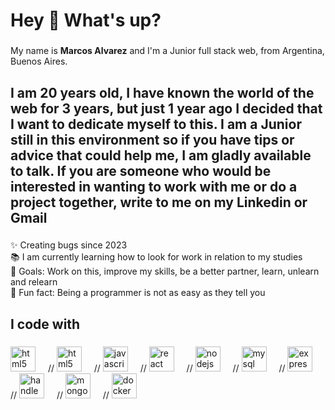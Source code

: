 <h1 align="left">Hey 👋 What's up?</h1>

###

<p align="left">My name is <b>Marcos Alvarez</b>  and I'm a Junior full stack web, from Argentina, Buenos Aires.</p>

###

<h2 align="left">I am 20 years old, I have known the world of the web for 3 years, but just 1 year ago I decided that I want to dedicate myself to this. I am a Junior still in this environment so if you have tips or advice that could help me, I am gladly available to talk.
If you are someone who would be interested in wanting to work with me or do a project together, write to me on my Linkedin or Gmail</h2>

###

<p align="left">✨ Creating bugs since 2023 <br>📚 I am currently learning how to look for work in relation to my studies<br>🎯 Goals: Work on this, improve my skills, be a better partner, learn, unlearn and relearn<br>🎲 Fun fact: Being a programmer is not as easy as they tell you</p>

###

<h2 align="left">I code with</h2>

###

<div align="left">
  <img src="https://cdn.jsdelivr.net/gh/devicons/devicon/icons/html5/html5-original.svg" height="40" alt="html5 logo"  />
  <img width="12" />
  //
  <img src="https://cdn.jsdelivr.net/gh/devicons/devicon/icons/css3/css3-original.svg" height="40" alt="html5 logo"  />
  <img width="12" />
  //
  <img src="https://cdn.jsdelivr.net/gh/devicons/devicon/icons/javascript/javascript-original.svg" height="40" alt="javascript logo"  />
  <img width="12" />
  //
  <img src="https://cdn.jsdelivr.net/gh/devicons/devicon/icons/react/react-original.svg" height="40" alt="react logo"  />
  <img width="12" />
  //
  <img src="https://cdn.jsdelivr.net/gh/devicons/devicon/icons/nodejs/nodejs-original.svg" height="40" alt="nodejs logo"  />
  <img width="12" />
  //
  <img src="https://cdn.jsdelivr.net/gh/devicons/devicon/icons/mysql/mysql-original.svg" height="40" alt="mysql logo"  />
  <img width="12" />
  //
  <img src="https://cdn.jsdelivr.net/gh/devicons/devicon@latest/icons/express/express-original.svg" height="40" alt="express logo"  />
  <img width="12" />
  //
  <img src="https://cdn.jsdelivr.net/gh/devicons/devicon/icons/handlebars/handlebars-original.svg" height="40" alt="handlebars logo"  />
  <img width="12" />
  //
  <img src="https://cdn.jsdelivr.net/gh/devicons/devicon@latest/icons/mongodb/mongodb-original.svg" height="40" alt="mongodb logo"  />
  <img width="12" />
  //
  <img src="https://cdn.jsdelivr.net/gh/devicons/devicon@latest/icons/docker/docker-original.svg" height="40" alt="docker logo" />
  <img width="12" />
</div>

###
